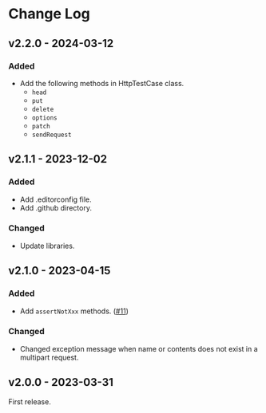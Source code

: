 # Change Log

## v2.2.0 - 2024-03-12

### Added

- Add the following methods in HttpTestCase class.
  - `head`
  - `put`
  - `delete`
  - `options`
  - `patch`
  - `sendRequest`

## v2.1.1 - 2023-12-02

### Added

- Add .editorconfig file.
- Add .github directory.

### Changed

- Update libraries.

## v2.1.0 - 2023-04-15

### Added

- Add `assertNotXxx` methods. ([#11](https://github.com/sayuprc/http-test-case/issues/11))

### Changed

- Changed exception message when name or contents does not exist in a multipart request.

## v2.0.0 - 2023-03-31

First release.
